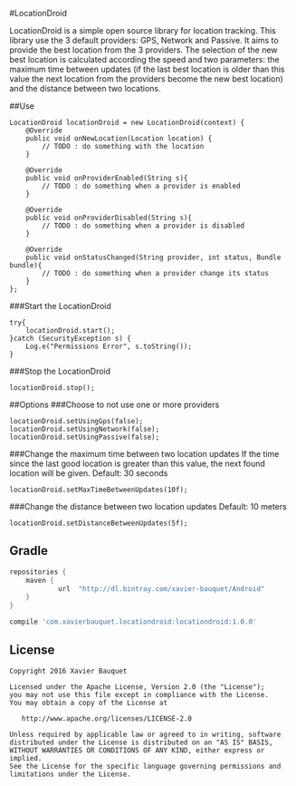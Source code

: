 #LocationDroid

LocationDroid is a simple open source library for location tracking. This library use the 3 default providers: GPS, Network and Passive. It aims to provide the best location from the 3 providers. The selection of the new best location is calculated according the speed and two parameters: the maximum time between updates (if the last best location is older than this value the next location from the providers become the new best location) and the distance between two locations.

##Use

```
LocationDroid locationDroid = new LocationDroid(context) {
    @Override
    public void onNewLocation(Location location) {
        // TODO : do something with the location
    }
    
    @Override
    public void onProviderEnabled(String s){
        // TODO : do something when a provider is enabled
    }
    
    @Override
    public void onProviderDisabled(String s){
        // TODO : do something when a provider is disabled
    }
    
    @Override
    public void onStatusChanged(String provider, int status, Bundle bundle){
        // TODO : do something when a provider change its status
    }
};
```

###Start the LocationDroid
```
try{
    locationDroid.start();
}catch (SecurityException s) {
    Log.e("Permissions Error", s.toString());
}
```

###Stop the LocationDroid
```
locationDroid.stop();
```

##Options
###Choose to not use one or more providers
```
locationDroid.setUsingGps(false);
locationDroid.setUsingNetwork(false);
locationDroid.setUsingPassive(false);
```

###Change the maximum time between two location updates
If the time since the last good location is greater than this value, the next found location will be given.
Default: 30 seconds
```
locationDroid.setMaxTimeBetweenUpdates(10f);
```

###Change the distance between two location updates
Default: 10 meters
```
locationDroid.setDistanceBetweenUpdates(5f);
```


Gradle
--------
```groovy
repositories {
    maven {
            url  "http://dl.bintray.com/xavier-bauquet/Android"
    }
}
```

```groovy
compile 'com.xavierbauquet.locationdroid:locationdroid:1.0.0'
```

License
--------

    Copyright 2016 Xavier Bauquet

    Licensed under the Apache License, Version 2.0 (the "License");
    you may not use this file except in compliance with the License.
    You may obtain a copy of the License at

       http://www.apache.org/licenses/LICENSE-2.0

    Unless required by applicable law or agreed to in writing, software
    distributed under the License is distributed on an "AS IS" BASIS,
    WITHOUT WARRANTIES OR CONDITIONS OF ANY KIND, either express or implied.
    See the License for the specific language governing permissions and
    limitations under the License.
